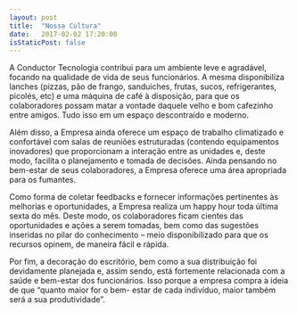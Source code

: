 ```yaml
---
layout: post
title:  "Nossa Cultura"
date:   2017-02-02 17:20:00
isStaticPost: false
---
```


A Conductor Tecnologia contribui para um ambiente leve e agradável, focando na qualidade de vida de seus funcionários. A mesma disponibiliza lanches (pizzas, pão de frango, sanduiches, frutas, sucos, refrigerantes, picolés, etc) e uma máquina de café à disposição, para que os colaboradores possam matar a vontade daquele velho e bom cafezinho entre amigos. Tudo isso em um espaço descontraído e moderno. 

Além disso, a Empresa ainda oferece um espaço de trabalho climatizado e confortável com salas de reuniões estruturadas (contendo equipamentos inovadores) que proporcionam a interação entre as unidades e, deste modo, facilita o planejamento e tomada de decisões. Ainda pensando no bem-estar de seus colaboradores, a Empresa oferece uma área apropriada para os fumantes. 

Como forma de coletar feedbacks e fornecer informações pertinentes às melhorias e oportunidades, a Empresa realiza um happy hour toda última sexta do mês. Deste modo, os colaboradores ficam cientes das oportunidades e ações a serem tomadas, bem como das sugestões inseridas no pilar do conhecimento – meio disponibilizado para que os recursos opinem, de maneira fácil e rápida.

Por fim, a decoração do escritório, bem como a sua distribuição foi devidamente planejada e, assim sendo, está fortemente relacionada com a saúde e bem-estar dos funcionários. Isso porque a empresa compra a ideia de que “quanto maior for o bem- estar de cada indivíduo, maior também será a sua produtividade”.